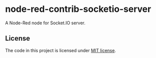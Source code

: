 # node-red-contrib-socketio-server

A Node-Red node for Socket.IO server.

## License

The code in this project is licensed under [MIT license](https://github.com/ArcherGu/node-red-contrib-socketio-server/blob/main/LICENSE).
